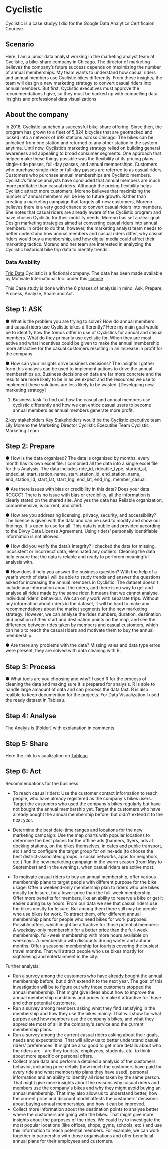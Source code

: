 # Cyclistic

Cyclistic is a case studyy I did for the Google Data Analytics Certificaion Courcse. 

## Scenario
Here, I am a junior data analyst working in the marketing analyst team at Cyclistic, a bike-share company in Chicago. The director of marketing believes the company’s future success depends on maximizing the number of annual memberships. My team wants to understand how casual riders and annual members use Cyclistic bikes differently. From these insights, the team will design a new marketing strategy to convert casual riders into annual members. But first, Cyclistic executives must approve the recommendations I give, so they must be backed up with compelling data insights and professional data visualizations.

## About the company
In 2016, Cyclistic launched a successful bike-share offering. Since then, the program has grown to a fleet of 5,824 bicycles that are geotracked and locked into a network of 692 stations across Chicago. The bikes can be unlocked from one station and returned to any other station in the system anytime. Until now, Cyclistic’s marketing strategy relied on building general awareness and appealing to broad consumer segments. One approach that helped make these things possible was the flexibility of its pricing plans: single-ride passes, full-day passes, and annual memberships. Customers who purchase single-ride or full-day passes are referred to as casual riders. Customers who purchase annual memberships are Cyclistic members. Cyclistic’s finance analysts have concluded that annual members are much more profitable than casual riders. Although the pricing flexibility helps Cyclistic attract more customers, Moreno believes that maximizing the number of annual members will be key to future growth. Rather than creating a marketing campaign that targets all-new customers, Moreno believes there is a very good chance to convert casual riders into members. She notes that casual riders are already aware of the Cyclistic program and have chosen Cyclistic for their mobility needs. Moreno has set a clear goal: Design marketing strategies aimed at converting casual riders into annual members. In order to do that, however, the marketing analyst team needs to better understand how annual members and casual riders differ, why casual riders would buy a membership, and how digital media could affect their marketing tactics. Moreno and her team are interested in analyzing the Cyclistic historical bike trip data to identify trends.

### Data Avability
[Trip Data](https://divvy-tripdata.s3.amazonaws.com/index.html)
Cyclistic is a fictional company. The data has been made available by Motivate International Inc. under this [license](https://ride.divvybikes.com/data-license-agreement)

This Case study is done with the 6 phases of analysis in mind. Ask, Prepare, Process, Analyze, Share and Act.

## Step 1: ASK

● What is the problem you are trying to solve?
How do annual members and casual riders use Cyclistic bikes differently? 
Here my main goal would be to identify how the trends differ in use of Cyclistics for annual and casual members. What do they primarily use cyclistic for, When they are most active and what incentives could be given to make the annual membership more attractive for the casual customers resulting in an increase in profit for the company

● How can your insights drive business decisions?
The insights I gather form this analysis can be used to implement actions to drive the annual memberships up. Business decisions on data are far more concrete and the results are more likely to be in as we expect and the resources we use to implement these solutions are less likely to be wasted. 
[Developing new marketing strategy]


1. Business task
To find out how the casual and annual members use cyclistic differently and how we can entice casual users to become annual members as annual members generate more profit.

2.key stakeholders
Key Stakeholders would be the Cyclistic executive team 
Lily Moreno the Marketing Director
Cyclistic Executibe Team
Cyclistic Marketing Team

## Step 2: Prepare

● How is the data organised?
The data is organised by months, every month has its own excel file. I combnied all the data into a single excel file for this Analysis. The data includes ride_id, rideable_type, started_at, ended_at, start_station_name, start_station_id, end_station_name, end_station_id, start_lat, start_lng, end_lat, end_lng, member_casual

● Are there issues with bias or credibility in this data? Does your data ROCCC?
	There is no issue with bias or credibility, all the information is clearly stated on the shared site. And yes the data has Reliable organization, comprehensive, is current, and cited.

● How are you addressing licensing, privacy, security, and accessibility?
The licence is given with the data and can be used to modify and show our findings. It is open to use for all. This data is public and provided according to the Divvy Data License Agreement. Using riders’ personally identifiable information is not allowed.

● How did you verify the data’s integrity?
I checked the data for missing, incosistent or incorrecct data, eleminated any outliers. Cleaning the data help ensure that the data is relable and ready to perforem meaningfull analysis with. 

● How does it help you answer the business question?
With the help of a year's worth of data I will be able to study trends and answer the questions asked for increasing the annual members in Cyclistic. 
The dataset doesn't include any information about the riders, and there is no way to get and analyse all rides made by the same rider. It means that we cannot analyse individual riders’ behaviour. We can only work with separate trips. Without any information about riders in the dataset, it will be hard to make any recommendations about the market segments for the new marketing strategy.
However, we can analyse the rides numbers, duration, destination and position of their start and destination points on the map, and see the difference between rides taken by members and casual customers, which can help to reach the casual riders and motivate them to buy the annual membership.

● Are there any problems with the data?
Missing vales and data type erros were present, they are solved with data cleaning with R.


## Step 3: Process

● What tools are you choosing and why?
I used R for the process of cleaning the data and making sure it is prepared for analysis. R is able to handle large amaount of data and can process the data fast. R is also realible to keep documention for the projects. For Data Visualization I used the ready dataset in Tableau. 

## Step 4: Analyse
The Analyis is [Folder] with explanation in comments.

## Step 5: Share
 Here the link to visualization on [Tableau](https://github.com/nidhichavan9/Cyclistic/blob/main/cyclistic_main.R)
 
## Step 6: Act
Recommendations for the business

- To reach casual riders:
Use the customer contact information to reach people, who have already registered as the company's bikes users. Target the customers who used the company's bikes regularly but have not bought the annual membership yet. Target the customers who have already bought the annual membership before, but didn't extend it to the next year.

- Determine the best date-time ranges and locations for the new marketing campaign:
Use the map charts with popular locations to determine the best places for the offline ads (banners, flyers, ads at docking stations, on the bikes themselves, in cafes and public transport, etc.) and to configure the target group for online-ads (to choose the best district-associated groups in social networks, apps for neighbors, etc.) Run the new marketing campaign in the warm season (from May to September) and in the evenings, when casual riders are active most.

- To motivate casual riders to buy an annual membership, offer various membership plans to target people with different purpose for the bike usage:
Offer a weekend-only membership plan to riders who use bikes mostly for leisure, for a lower price than the full-week membership. Offer more benefits for members, like an ability to reserve a bike or get it easier during busy hours. From our data we see that casual riders use the bikes mostly for leisure. But among them there still may be people who use bikes for work. To attract them, offer different annual membership plans for people who need bikes for work purposes. 
Possible offers, which might be attractive for those potential members:
A weekday-only membership for a better price than the full-week membership. full-week membership with more hours available on weekdays. A membership with discounts during winter and autumn months. Offer a seasonal membership for tourists covering the busiest travel months. That will attract people who use bikes mostly for sightseeing and entertainment in the city.

Further analysis:
- Run a survey among the customers who have already bought the annual membership before, but didn't extend it to the next year. The goal of this investigation will be to figure out why those customers stopped the annual membership. That might give ideas about how to improve the annual membership conditions and prices to make it attractive for those and other potential customers.
- Run a survey among members asking what they find satisfying in the membership and how they use the bikes mainly. That will show for what purpose and how members use the company's bikes, and what they appreciate most of all in the company's service and the current membership plans.
- Run a survey among the current casual riders asking about their goals, needs and expectations. That will allow us to better understand casual riders' preferences. It might be also good to get more details about who the riders are - are they tourists, employees, students, etc. to think about more specific or personal offers.
- Collect more data and perform a detailed a analysis of the customers behavior, including price details (how much the customers have paid for every ride and what membership plans they have used), personal information and an ability to identify all rides taken by the same person. That might give more insights about the reasons why casual riders and members use the company's bikes and why they might avoid buying an annual membership. That may also allow us to understand better, how the current price and discount model affects the customers' decisions about buying annual memberships, and how it can be improved.
- Collect more information about the destination points to analyse better where the customers are going with the bikes. That might give more insights about the purposes of the rides. We could try to investigate the most popular locations (like offices, shops, gyms, schools, etc.) and use this information to reach potential members. For example, we can work together in partnership with those organisations and offer beneficial annual plans for their employees and customers.
